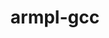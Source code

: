 ---
title: "armpl-gcc"
layout: cache
categories: [package, v2025.07.0]
meta: {"compilers": ["gcc@12.4.0"], "num_specs": 2, "num_specs_by_stack": {"aws-pcluster-neoverse_v1": 2, "root": 2}, "oss": ["amzn2"], "platforms": ["linux"], "stacks": ["aws-pcluster-neoverse_v1", "root"], "targets": ["neoverse_v1"], "versions": ["25.04.1"]}
spec_details: [{"compiler": "gcc@12.4.0", "hash": "ef4quyaw7empsnjmysqkgujrwfdy4tdj", "os": "amzn2", "platform": "linux", "size": "-", "stacks": ["aws-pcluster-neoverse_v1", "root"], "target": "neoverse_v1", "variants": ["build_system=generic", "~ilp64", "+shared", "threads=none"], "versions": ["25.04.1"]}, {"compiler": "gcc@12.4.0", "hash": "oqelo6gi5tdfklpsfnbggmymq5m265jl", "os": "amzn2", "platform": "linux", "size": "-", "stacks": ["aws-pcluster-neoverse_v1", "root"], "target": "neoverse_v1", "variants": ["build_system=generic", "~ilp64", "+shared", "threads=openmp"], "versions": ["25.04.1"]}]
---